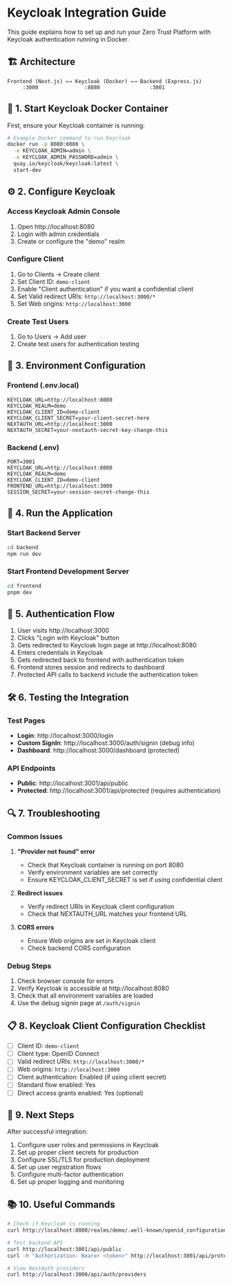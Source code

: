 # Keycloak Integration Guide

This guide explains how to set up and run your Zero Trust Platform with Keycloak authentication running in Docker.

## 🏗️ Architecture

```
Frontend (Next.js) ←→ Keycloak (Docker) ←→ Backend (Express.js)
     :3000               :8080                :3001
```

## 🐳 1. Start Keycloak Docker Container

First, ensure your Keycloak container is running:

```bash
# Example Docker command to run Keycloak
docker run -p 8080:8080 \
  -e KEYCLOAK_ADMIN=admin \
  -e KEYCLOAK_ADMIN_PASSWORD=admin \
  quay.io/keycloak/keycloak:latest \
  start-dev
```

## ⚙️ 2. Configure Keycloak

### Access Keycloak Admin Console
1. Open http://localhost:8080
2. Login with admin credentials
3. Create or configure the "demo" realm

### Configure Client
1. Go to Clients → Create client
2. Set Client ID: `demo-client`
3. Enable "Client authentication" if you want a confidential client
4. Set Valid redirect URIs: `http://localhost:3000/*`
5. Set Web origins: `http://localhost:3000`

### Create Test Users
1. Go to Users → Add user
2. Create test users for authentication testing

## 🔧 3. Environment Configuration

### Frontend (.env.local)
```env
KEYCLOAK_URL=http://localhost:8080
KEYCLOAK_REALM=demo
KEYCLOAK_CLIENT_ID=demo-client
KEYCLOAK_CLIENT_SECRET=your-client-secret-here
NEXTAUTH_URL=http://localhost:3000
NEXTAUTH_SECRET=your-nextauth-secret-key-change-this
```

### Backend (.env)
```env
PORT=3001
KEYCLOAK_URL=http://localhost:8080
KEYCLOAK_REALM=demo
KEYCLOAK_CLIENT_ID=demo-client
FRONTEND_URL=http://localhost:3000
SESSION_SECRET=your-session-secret-change-this
```

## 🚀 4. Run the Application

### Start Backend Server
```bash
cd backend
npm run dev
```

### Start Frontend Development Server
```bash
cd frontend
pnpm dev
```

## 🔐 5. Authentication Flow

1. User visits http://localhost:3000
2. Clicks "Login with Keycloak" button
3. Gets redirected to Keycloak login page at http://localhost:8080
4. Enters credentials in Keycloak
5. Gets redirected back to frontend with authentication token
6. Frontend stores session and redirects to dashboard
7. Protected API calls to backend include the authentication token

## 🛠️ 6. Testing the Integration

### Test Pages
- **Login**: http://localhost:3000/login
- **Custom SignIn**: http://localhost:3000/auth/signin (debug info)
- **Dashboard**: http://localhost:3000/dashboard (protected)

### API Endpoints
- **Public**: http://localhost:3001/api/public
- **Protected**: http://localhost:3001/api/protected (requires authentication)

## 🔍 7. Troubleshooting

### Common Issues

1. **"Provider not found" error**
   - Check that Keycloak container is running on port 8080
   - Verify environment variables are set correctly
   - Ensure KEYCLOAK_CLIENT_SECRET is set if using confidential client

2. **Redirect issues**
   - Verify redirect URIs in Keycloak client configuration
   - Check that NEXTAUTH_URL matches your frontend URL

3. **CORS errors**
   - Ensure Web origins are set in Keycloak client
   - Check backend CORS configuration

### Debug Steps
1. Check browser console for errors
2. Verify Keycloak is accessible at http://localhost:8080
3. Check that all environment variables are loaded
4. Use the debug signin page at `/auth/signin`

## 📋 8. Keycloak Client Configuration Checklist

- [ ] Client ID: `demo-client`
- [ ] Client type: OpenID Connect
- [ ] Valid redirect URIs: `http://localhost:3000/*`
- [ ] Web origins: `http://localhost:3000`
- [ ] Client authentication: Enabled (if using client secret)
- [ ] Standard flow enabled: Yes
- [ ] Direct access grants enabled: Yes (optional)

## 🔗 9. Next Steps

After successful integration:
1. Configure user roles and permissions in Keycloak
2. Set up proper client secrets for production
3. Configure SSL/TLS for production deployment
4. Set up user registration flows
5. Configure multi-factor authentication
6. Set up proper logging and monitoring

## 📚 10. Useful Commands

```bash
# Check if Keycloak is running
curl http://localhost:8080/realms/demo/.well-known/openid_configuration

# Test backend API
curl http://localhost:3001/api/public
curl -H "Authorization: Bearer <token>" http://localhost:3001/api/protected

# View NextAuth providers
curl http://localhost:3000/api/auth/providers
``` 